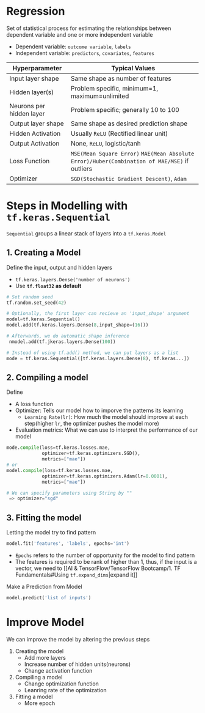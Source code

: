 # Regression
Set of statistical process for estimating the relationships between dependent variable and one or more independent variable
- Dependent variable: `outcome variable`, `labels`
- Independent variable: `predictors`, `covariates`, `features`

| Hyperparameter           | Typical Values                                                                                |
| ------------------------ | --------------------------------------------------------------------------------------------- |
| Input layer shape        | Same shape as number of features                                                              |
| Hidden layer(s)          | Problem specific, minimum=1, maximum=unlimited                                                |
| Neurons per hidden layer | Problem specific; generally 10 to 100                                                         |
| Output layer shape       | Same shape as desired prediction shape                                                        |
| Hidden Activation        | Usually `ReLU` (Rectified linear unit)                                                        |
| Output Activation        | None, `ReLU`, logistic/tanh                                                                   |
| Loss Function            | `MSE(Mean Square Error)` `MAE(Mean Absolute Error)/Huber(Combination of MAE/MSE)` if outliers |
| Optimizer                | `SGD(Stochastic Gradient Descent)`, `Adam`                                                    |

# Steps in Modelling with `tf.keras.Sequential`
`Sequential` groups a linear stack of layers into a `tf.keras.Model`

## 1. Creating a Model
Define the input, output and hidden layers
- `tf.keras.layers.Dense('number of neurons')`
- Use **`tf.float32` as default**

```python
# Set random seed
tf.random.set_seed(42)

# Optionally, the first layer can recieve an 'input_shape' argument
model=tf.keras.Sequential()
model.add(tf.keras.layers.Dense(8,input_shape=(16)))

# Afterwards, we do automatic shape inference
 nmodel.add(tf.jkeras.layers.Dense(100))

# Instead of using tf.add() method, we can put layers as a list
mode = tf.keras.Sequential([tf.keras.layers.Dense(8), tf.keras...])

```

## 2. Compiling a model
Define 
- A loss function 
- Optimizer: Tells our model how to imporve the patterns its learning 
	- `Learning Rate(lr)`: How much the model should improve at each step(higher `lr`, the optimizer pushes the model more)
- Evaluation metrics: What we can use to interpret the performance of our model
```python
mode.compile(loss=tf.keras.losses.mae,
			 optimizer=tf.keras.optimizers.SGD(),
			 metrics=["mae"])
# or
model.compile(loss=tf.keras.losses.mae,
			 optimizer=tf.keras.optimizers.Adam(lr=0.0001),
			 metrics=["mae"])

# We can specify parameters using String by ""
 => optimizer="sgd"
```


## 3. Fitting the model
Letting the model try to find pattern
```python
model.fit('features', 'labels', epochs='int') 
```
- `Epochs` refers to the number of opportunity for the model to find pattern
- The features is required to be rank of higher than 1, thus, if the input is a vector, we need to [[AI & TensorFlow/TensorFlow Bootcamp/1. TF Fundamentals#Using `tf.expand_dims`|expand it]]

Make a Prediction from Model
```python
model.predict('list of inputs')
```

# Improve Model
We can improve the model by altering the previous steps

1. Creating the model
	- Add more layers
	- Increase number of hidden units(neurons)
	- Change activation function
2. Compiling a model
	- Change optimization function
	- Leanring rate of the optimization
3. Fitting a model
	- More epoch

